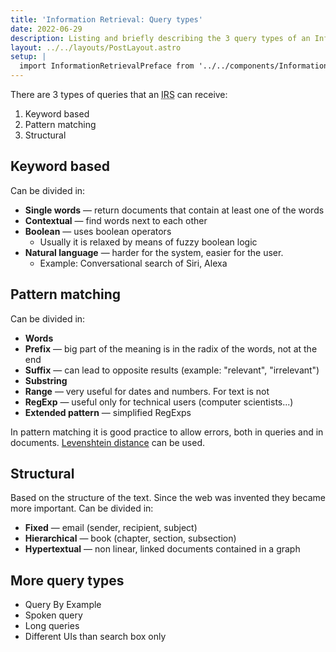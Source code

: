```yaml
---
title: 'Information Retrieval: Query types'
date: 2022-06-29
description: Listing and briefly describing the 3 query types of an Information Retrieval System
layout: ../../layouts/PostLayout.astro
setup: |
  import InformationRetrievalPreface from '../../components/InformationRetrievalPreface.astro'
---
```


<InformationRetrievalPreface />

There are 3 types of queries that an <abbr title="Information Retrieval System">IRS</abbr> can receive:

1. Keyword based
2. Pattern matching
3. Structural

## Keyword based

Can be divided in:

- **Single words** — return documents that contain at least one of the words
- **Contextual** — find words next to each other
- **Boolean** — uses boolean operators
  - Usually it is relaxed by means of fuzzy boolean logic
- **Natural language** — harder for the system, easier for the user.
  - Example: Conversational search of Siri, Alexa

## Pattern matching

Can be divided in:

- **Words**
- **Prefix** — big part of the meaning is in the radix of the words, not at the end
- **Suffix** — can lead to opposite results (example: "relevant", "irrelevant")
- **Substring**
- **Range** — very useful for dates and numbers. For text is not
- **RegExp** — useful only for technical users (computer scientists...)
- **Extended pattern** — simplified RegExps

In pattern matching it is good practice to allow errors, both in queries and in documents. [Levenshtein distance](https://en.wikipedia.org/wiki/Levenshtein_distance) can be used.

## Structural

Based on the structure of the text. Since the web was invented they became more important. Can be divided in:

- **Fixed** — email (sender, recipient, subject)
- **Hierarchical** — book (chapter, section, subsection)
- **Hypertextual** — non linear, linked documents contained in a graph

## More query types

- Query By Example
- Spoken query
- Long queries
- Different UIs than search box only
